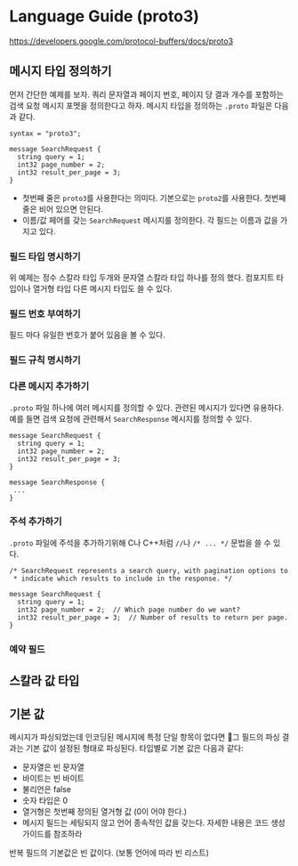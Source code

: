 # Language Guide (proto3)

https://developers.google.com/protocol-buffers/docs/proto3

## 메시지 타입 정의하기

먼저 간단한 예제를 보자. 쿼리 문자열과 페이지 번호, 페이지 당 결과 개수를 포함하는 검색 요청 메시지 포멧을
정의한다고 하자. 메시지 타입을 정의하는 `.proto` 파일은 다음과 같다.

```proto3
syntax = "proto3";

message SearchRequest {
  string query = 1;
  int32 page_number = 2;
  int32 result_per_page = 3;
}
```

- 첫번째 줄은 `proto3`를 사용한다는 의미다. 기본으로는 `proto2`를 사용한다. 첫번째 줄은 비어 있으면
  안된다.
- 이름/값 페어를 갖는 `SearchRequest` 메시지를 정의한다. 각 필드는 이름과 값을 가지고 있다.

### 필드 타입 명시하기

위 예제는 정수 스칼라 타입 두개와 문자열 스칼라 타입 하나를 정의 했다. 컴포지트 타입이나 열거형 타입 다른
메시지 타입도 쓸 수 있다.

### 필드 번호 부여하기

필드 마다 유일한 번호가 붙어 있음을 볼 수 있다.

### 필드 규칙 명시하기

### 다른 메시지 추가하기

`.proto` 파일 하나에 여러 메시지를 정의할 수 있다. 관련된 메시지가 있다면 유용하다. 예를 들면
검색 요청에 관련해서 `SearchResponse` 메시지를 정의할 수 있다.

```proto3
message SearchRequest {
  string query = 1;
  int32 page_number = 2;
  int32 result_per_page = 3;
}

message SearchResponse {
 ...
}
```

### 주석 추가하기

`.proto` 파일에 주석을 추가하기위해 C나 C++처럼 `//`나 `/* ... */` 문법을 쓸 수 있다.

```proto3
/* SearchRequest represents a search query, with pagination options to
 * indicate which results to include in the response. */

message SearchRequest {
  string query = 1;
  int32 page_number = 2;  // Which page number do we want?
  int32 result_per_page = 3;  // Number of results to return per page.
}
```

### 예약 필드

## 스칼라 값 타입

## 기본 값

메시지가 파싱되었는데 인코딩된 메시지에 특정 단일 항목이 없다면 그 필드의 파싱 결과는 기본 값이 설정된
형태로 파싱된다. 타입별로 기본 값은 다음과 같다:

- 문자열은 빈 문자열
- 바이트는 빈 바이트
- 불리언은 false
- 숫자 타입은 0
- 열거형은 첫번째 정의된 열거형 값 (0이 어야 한다.)
- 메시지 필드는 세팅되지 않고 언어 종속적인 값을 갖는다. 자세한 내용은 코드 생성 가이드를 참조하라

반복 필드의 기본값은 빈 값이다. (보통 언어에 따라 빈 리스트)
